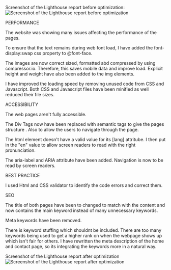 Screenshot of the Lighthouse report before optimization:
![Screenshot of the Lighthouse report before optimization](https://user-images.githubusercontent.com/79769086/129496946-96ba4472-f0c2-4ef1-a26d-75a109b04a6f.png)

PERFORMANCE

The website was showing many issues affecting the performance of the pages.

To ensure that the text remains during web font load, I have added the font-display:swap css property to @font-face.

The images are now correct sized, formatted abd compressed by using compressor.io. Therefore, this saves mobile data and improve load. Explicit height and weight have also been added to the img elements.

I have improved the loading speed by removing unused code from CSS and Javascript. Both CSS and Javascript files have been minified as well reduced their file sizes.




ACCESSIBILITY

The web pages aren't fully accessible.

The Div Tags now have been replaced with semantic tags to give the pages structure . Also to allow the users to navigate through the page.

The html element doesn't have a valid value for its [lang] attritube. I then put in the "en" value to allow screen readers to read with the right pronunciation.

The aria-label and ARIA attribute have been added. Navigation is now to be read by screen readers.




BEST PRACTICE

I used Html and CSS validator to identify the code errors and correct them.




SEO

The title of both pages have been to changed to match with the content and now contains the main keyword instead of many unnecessary keywords.

Meta keywords have been removed.

There is keyword stuffing which shouldnt be included. There are too many keywords being used to get a higher rank on when the webpage shows up which isn't fair for others. I have rewritten the meta description of the home and contact page, so its integrating the keywords more in a natural way.

Screenshot of the Lighthouse report after optimization
![Screenshot of the Lighthouse report after optimization](https://user-images.githubusercontent.com/79769086/134257171-9169855c-4f06-4f01-b24e-afbe4be95706.png)






